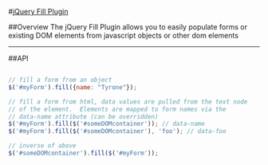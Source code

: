 #[jQuery Fill Plugin](https://github.com/troyk/jquery.fill)

##Overview
The jQuery Fill Plugin allows you to easily populate forms or existing DOM elements from javascript objects or other dom elements

---
 
##API

```javascript

// fill a form from an object
$('#myForm').fill({name: "Tyrone"});

// fill a form from html, data values are pulled from the text node 
// of the element.  Elements are mapped to form names via the 
// data-name attribute (can be overridden)
$('#myForm').fill($('#someDOMcontainer')); // data-name
$('#myForm').fill($('#someDOMcontainer'), 'foo'); // data-foo

// inverse of above
$('#someDOMcontainer').fill($('#myForm')); 

````

